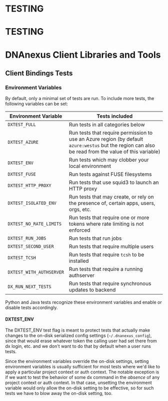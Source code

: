 # TESTING
# TESTING
# DNAnexus Client Libraries and Tools

## Client Bindings Tests

### Environment Variables

By default, only a minimal set of tests are run.  To include more
tests, the following variables can be set:

Environment Variable         | Tests included
-----------------------------|---------------
`DXTEST_FULL`                | Run tests in all categories below
`DXTEST_AZURE`               | Run tests that require permission to use an Azure region (by default `azure:westus` but the region can also be read from the value of this variable)
`DXTEST_ENV`                 | Run tests which may clobber your local environment
`DXTEST_FUSE`                | Run tests against FUSE filesystems
`DXTEST_HTTP_PROXY`          | Run tests that use squid3 to launch an HTTP proxy
`DXTEST_ISOLATED_ENV`        | Run tests that may create, or rely on the presence of, certain apps, users, orgs, etc.
`DXTEST_NO_RATE_LIMITS`      | Run tests that require one or more tokens where rate limiting is not enforced
`DXTEST_RUN_JOBS`            | Run tests that run jobs
`DXTEST_SECOND_USER`         | Run tests that require multiple users
`DXTEST_TCSH`                | Run tests that require `tcsh` to be installed
`DXTEST_WITH_AUTHSERVER`     | Run tests that require a running authserver
`DX_RUN_NEXT_TESTS`          | Run tests that require synchronous updates to backend

Python and Java tests recognize these environment variables and enable or
disable tests accordingly.

#### DXTEST_ENV

The DXTEST_ENV test flag is meant to protect tests that actually make changes
to the on-disk serialized config settings (`~/.dnanexus_config`), since that
would erase whatever token the calling user had set there from dx login,
etc. and we don't want to do that by default when a user runs tests.

Since the environment variables override the on-disk settings, setting
environment variables is usually sufficient for most tests where we'd like to
apply a particular project context or auth context. The notable exception is if
we want to test the behavior of some dx command in the *absence* of any project
context or auth context. In that case, unsetting the environment variable would
only allow the on-disk setting to be effective, so for such tests we have to
blow away the on-disk setting, too.
